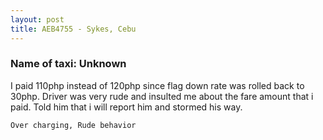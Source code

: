 ```yaml
---
layout: post
title: AEB4755 - Sykes, Cebu
---
```


### Name of taxi: Unknown

I paid 110php instead of 120php since flag down rate was rolled back to 30php. Driver was very rude and insulted me about the fare amount that i paid. Told him that i will report him and stormed his way.

```Over charging, Rude behavior```
